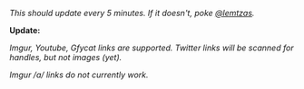 *This should update every 5 minutes. If it doesn't, poke [@lemtzas](http://twitter.com/lemtzas).*

**Update:**

*Imgur, Youtube, Gfycat links are supported. Twitter links will be scanned for handles, but not images (yet).*

*Imgur /a/ links do not currently work.*